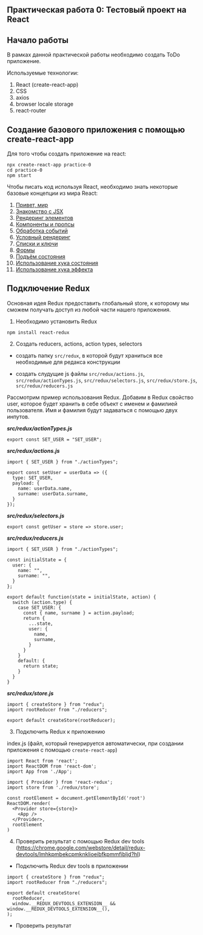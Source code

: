 ## Практическая работа 0: Тестовый проект на React

## Начало работы

В рамках данной практической работы необходимо создать ToDo приложение.

Используемые технологии:

1. React (create-react-app)
2. CSS
3. axios
4. browser locale storage
5. react-router

## Создание базового приложения с помощью create-react-app

Для того чтобы создать приложение на react:

`npx create-react-app practice-0`\
`cd practice-0`\
`npm start`

Чтобы писать код используя React, необходимо знать некоторые базовые концепции из мира React:

1. [Привет, мир](https://ru.reactjs.org/docs/hello-world.html)
2. [Знакомство с JSX](https://ru.reactjs.org/docs/introducing-jsx.html)
3. [Рендеринг элементов](https://ru.reactjs.org/docs/rendering-elements.html)
4. [Компоненты и пропсы](https://ru.reactjs.org/docs/components-and-props.html)
5. [Обработка событий](https://ru.reactjs.org/docs/handling-events.html)
6. [Условный рендеринг](https://ru.reactjs.org/docs/conditional-rendering.html)
7. [Списки и ключи](https://ru.reactjs.org/docs/lists-and-keys.html)
8. [Формы](https://ru.reactjs.org/docs/forms.html)
9. [Подъём состояния](https://ru.reactjs.org/docs/lifting-state-up.html)
10. [Использование хука состояния](https://ru.reactjs.org/docs/hooks-state.html)
11. [Использование хука эффекта](https://ru.reactjs.org/docs/hooks-effect.html)

## Подключение Redux

Основная идея Redux предоставить глобальный store, к которому мы сможем получать доступ из любой части нашего приложения.

1. Необходимо установить Redux

```npm install react-redux```

2. Создать reducers, actions, action types, selectors

  - создать папку ```src/redux```, в которой будут храниться все необходимые для редакса конструкции

  - создать слудущие js файлы ```src/redux/actions.js```, ```src/redux/actionTypes.js```, ```src/redux/selectors.js```, ```src/redux/store.js```, ```src/redux/reducers.js```

Рассмотрим пример использования Redux. Добавим в Redux свойство user, которое будет хранить в себе объект с именем и фамилией пользователя. Имя и фамилия будут задаваться с помощью двух инпутов.

***src/redux/actionTypes.js***

```export const SET_USER = "SET_USER";```

***src/redux/actions.js***

```
import { SET_USER } from "./actionTypes";

export const setUser = userData => ({
  type: SET_USER,
  payload: {
    name: userData.name,
    surname: userData.surname,
  }
});
```

***src/redux/selectors.js***

```
export const getUser = store => store.user;
```

***src/redux/reducers.js***

```
import { SET_USER } from "./actionTypes";

const initialState = {
  user: {
    name: "",
    surname: "",
  }
};

export default function(state = initialState, action) {
  switch (action.type) {
    case SET_USER: {
      const { name, surname } = action.payload;
      return {
        ...state,
        user: {
          name,
          surname,
        }
      }
    }
    default: {
      return state;
    }
  }
}
```

***src/redux/store.js***

```
import { createStore } from "redux";
import rootReducer from "./reducers";

export default createStore(rootReducer);
```

3. Подключить Redux к приложению

index.js (файл, который генерируется автоматически, при создании приложения с помощью ```create-react-app```)

```
import React from 'react';
import ReactDOM from 'react-dom';
import App from './App';

import { Provider } from 'react-redux';
import store from './redux/store';

const rootElement = document.getElementById('root')
ReactDOM.render(
  <Provider store={store}>
    <App />
  </Provider>,
  rootElement
)
```

4. Проверить результат с помощью Redux dev tools (https://chrome.google.com/webstore/detail/redux-devtools/lmhkpmbekcpmknklioeibfkpmmfibljd?hl)

- Подключить Redux dev tools в приложении

```
import { createStore } from "redux";
import rootReducer from "./reducers";

export default createStore(
  rootReducer,
  window.__REDUX_DEVTOOLS_EXTENSION__ && window.__REDUX_DEVTOOLS_EXTENSION__(),
);
```

- Проверить результат

<!-- ![alt text]("./assets/Redux dev tools.png") -->
[logo]: ./assets/redux-dev-tools.png "Logo Title Text 2"